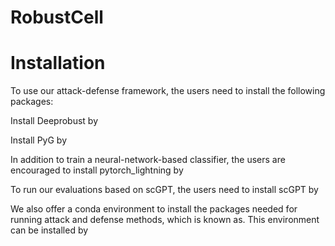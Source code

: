# RobustCell

# Installation

To use our attack-defense framework, the users need to install the following packages:

Install Deeprobust by

Install PyG by

In addition to train a neural-network-based classifier, the users are encouraged to install pytorch_lightning by

To run our evaluations based on scGPT, the users need to install scGPT by

We also offer a conda environment to install the packages needed for running attack and defense methods, which is known as. This environment can be installed by

